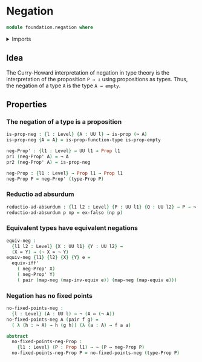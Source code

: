 # Negation

```agda
module foundation.negation where
```

<details><summary>Imports</summary>

```agda
open import foundation-core.negation public

open import foundation.dependent-pair-types
open import foundation.equivalences
open import foundation.logical-equivalences
open import foundation.propositions
open import foundation.universe-levels

open import foundation-core.empty-types
```

</details>

## Idea

The Curry-Howard interpretation of negation in type theory is the interpretation of the proposition `P ⇒ ⊥` using propositions as types. Thus, the negation of a type `A` is the type `A → empty`.

## Properties

### The negation of a type is a proposition

```agda
is-prop-neg : {l : Level} {A : UU l} → is-prop (¬ A)
is-prop-neg {A = A} = is-prop-function-type is-prop-empty

neg-Prop' : {l1 : Level} → UU l1 → Prop l1
pr1 (neg-Prop' A) = ¬ A
pr2 (neg-Prop' A) = is-prop-neg

neg-Prop : {l1 : Level} → Prop l1 → Prop l1
neg-Prop P = neg-Prop' (type-Prop P)
```

### Reductio ad absurdum

```agda
reductio-ad-absurdum : {l1 l2 : Level} {P : UU l1} {Q : UU l2} → P → ¬ P → Q
reductio-ad-absurdum p np = ex-falso (np p)
```

### Equivalent types have equivalent negations

```agda
equiv-neg :
  {l1 l2 : Level} {X : UU l1} {Y : UU l2} →
  (X ≃ Y) → (¬ X ≃ ¬ Y)
equiv-neg {l1} {l2} {X} {Y} e =
  equiv-iff'
    ( neg-Prop' X)
    ( neg-Prop' Y)
    ( pair (map-neg (map-inv-equiv e)) (map-neg (map-equiv e)))
```

### Negation has no fixed points

```agda
no-fixed-points-neg :
  {l : Level} (A : UU l) → ¬ (A ↔ (¬ A))
no-fixed-points-neg A (pair f g) =
  ( λ (h : ¬ A) → h (g h)) (λ (a : A) → f a a)
```

```agda
abstract
  no-fixed-points-neg-Prop :
    {l1 : Level} (P : Prop l1) → ¬ (P ⇔ neg-Prop P)
  no-fixed-points-neg-Prop P = no-fixed-points-neg (type-Prop P)
```
